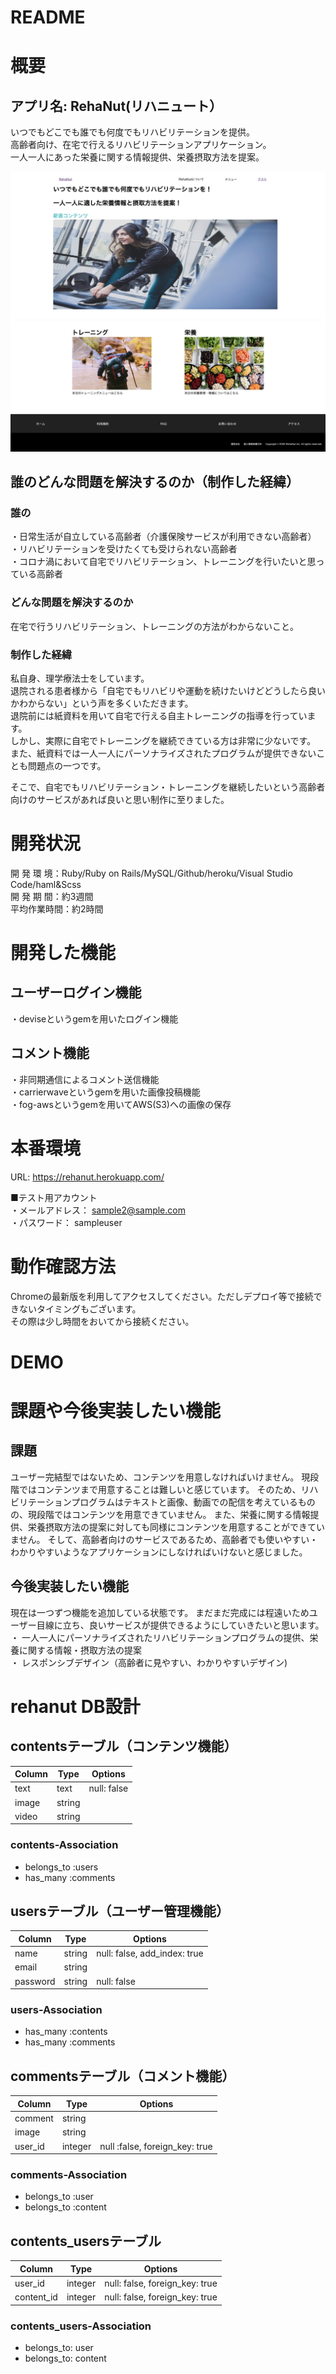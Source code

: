 # README

# 概要

## アプリ名: RehaNut(リハニュート）  
いつでもどこでも誰でも何度でもリハビリテーションを提供。  
高齢者向け、在宅で行えるリハビリテーションアプリケーション。  
一人一人にあった栄養に関する情報提供、栄養摂取方法を提案。  

![トップページ](app/assets/images/README用の画像4.jpg)  
![トップページ2](app/assets/images/README用の画像2.jpg)

## 誰のどんな問題を解決するのか（制作した経緯）
### 誰の
・日常生活が自立している高齢者（介護保険サービスが利用できない高齢者）  
・リハビリテーションを受けたくても受けられない高齢者  
・コロナ渦において自宅でリハビリテーション、トレーニングを行いたいと思っている高齢者

### どんな問題を解決するのか
在宅で行うリハビリテーション、トレーニングの方法がわからないこと。  

### 制作した経緯
私自身、理学療法士をしています。  
退院される患者様から「自宅でもリハビリや運動を続けたいけどどうしたら良いかわからない」という声を多くいただきます。  
退院前には紙資料を用いて自宅で行える自主トレーニングの指導を行っています。  
しかし、実際に自宅でトレーニングを継続できている方は非常に少ないです。  
また、紙資料では一人一人にパーソナライズされたプログラムが提供できないことも問題点の一つです。

そこで、自宅でもリハビリテーション・トレーニングを継続したいという高齢者向けのサービスがあれば良いと思い制作に至りました。

# 開発状況
開 発 環 境：Ruby/Ruby on Rails/MySQL/Github/heroku/Visual Studio Code/haml&Scss  
開 発 期 間：約3週間  
平均作業時間：約2時間

# 開発した機能
## ユーザーログイン機能
・deviseというgemを用いたログイン機能

## コメント機能
・非同期通信によるコメント送信機能  
・carrierwaveというgemを用いた画像投稿機能  
・fog-awsというgemを用いてAWS(S3)への画像の保存

# 本番環境
URL: https://rehanut.herokuapp.com/  

■テスト用アカウント  
・メールアドレス： sample2@sample.com  
・パスワード： sampleuser

# 動作確認方法
Chromeの最新版を利用してアクセスしてください。ただしデプロイ等で接続できないタイミングもございます。  
その際は少し時間をおいてから接続ください。

# DEMO

# 課題や今後実装したい機能
## 課題
ユーザー完結型ではないため、コンテンツを用意しなければいけません。
現段階ではコンテンツまで用意することは難しいと感じています。
そのため、リハビリテーションプログラムはテキストと画像、動画での配信を考えているものの、現段階ではコンテンツを用意できていません。
また、栄養に関する情報提供、栄養摂取方法の提案に対しても同様にコンテンツを用意することができていません。
そして、高齢者向けのサービスであるため、高齢者でも使いやすい・わかりやすいようなアプリケーションにしなければいけないと感じました。  

## 今後実装したい機能
現在は一つずつ機能を追加している状態です。
まだまだ完成には程遠いためユーザー目線に立ち、良いサービスが提供できるようにしていきたいと思います。  
・ 一人一人にパーソナライズされたリハビリテーションプログラムの提供、栄養に関する情報・摂取方法の提案  
・ レスポンシブデザイン（高齢者に見やすい、わかりやすいデザイン) 

# rehanut DB設計

##  contentsテーブル（コンテンツ機能）
|Column|Type|Options|
|------|----|-------|
|text|text|null: false|
|image|string||
|video|string||
### contents-Association
- belongs_to :users
- has_many :comments

## usersテーブル（ユーザー管理機能）
|Column|Type|Options|
|------|----|-------|
|name|string|null: false, add_index: true|
|email|string||
|password|string|null: false|
### users-Association
- has_many :contents
- has_many :comments

## commentsテーブル（コメント機能）
|Column|Type|Options|
|------|----|-------|
|comment|string|
|image|string|
|user_id|integer|null :false, foreign_key: true|
### comments-Association
- belongs_to :user
- belongs_to :content

## contents_usersテーブル
|Column|Type|Options|
|------|----|-------|
|user_id|integer|null: false, foreign_key: true|
|content_id|integer|null: false, foreign_key: true|
### contents_users-Association
- belongs_to: user
- belongs_to: content
